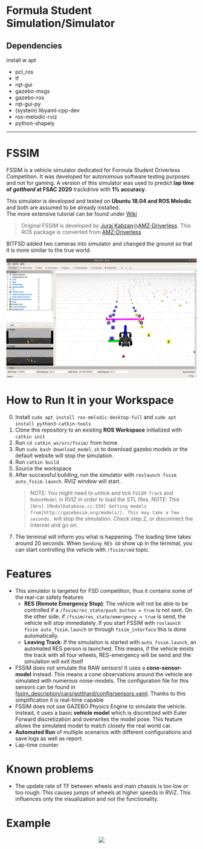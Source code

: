 # Formula Student Simulation/Simulator

## Dependencies
install w apt

- pcl_ros
- tf
- rqt-gui
- gazebo-msgs
- gazebo-ros
- rqt-gui-py
- (system) libyaml-cpp-dev
- ros-melodic-rviz
- python-shapely

---

# FSSIM 
FSSIM is a vehicle simulator dedicated for Formula Student Driverless Competition. It was developed for autonomous software testing purposes and not for gaming. A version of this simulator was used to predict **lap time of *gotthard* at FSAC 2020** trackdrive with **1% accuracy**. 

This simulator is developed and tested on **Ubuntu 18.04 and ROS Melodic** and both are assumed to be already installed.  
The more extensive tutorial can be found under [Wiki](fssim_doc/index.md)

> Original FSSIM is developed by [Juraj Kabzan](https://www.linkedin.com/in/juraj-kabzan-143698a1/)@[AMZ-Driverless](http://driverless.amzracing.ch/).
> This ROS package is converted from [AMZ-Driverless](https://github.com/AMZ-Driverless/fssim)

BITFSD added two cameras into simulator and changed the ground so that it is more similar to the true world.

<p align="center"> 
<img src="fssim_doc/img/cameras.png">
</p>

# How to Run It in your Workspace

0. Install `sudo apt install ros-melodic-desktop-full` and `sudo apt install python3-catkin-tools`
1. Clone this repository to an existing **ROS Workspace** initialized with `catkin init`
2. Run `cd catkin_ws/src/fssim/` from home.
3. Run `sudo bash Download_model.sh` to download gazebo models or the default website will stop the simulation.
3. Run `catkin build`
4. Source the workspace
5. After successful building, run the simulator with `roslaunch fssim auto_fssim.launch`. RVIZ window will start.
   > NOTE: You might need to untick and tick `FSSIM Track` and `RobotModel` in RVIZ in order to load the STL files. NOTE: This ` [Wrn] [ModelDatabase.cc:339] Getting models from[http://gazebosim.org/models/]. This may take a few seconds.` will stop the simulation. Check step.2, or disconnect the Internet and go on.
7. The terminal will inform you what is happening. The loading time takes around 20 seconds. When `Sending RES GO` show up in the terminal, you can start controlling the vehicle with `/fssim/cmd` topic.

# Features

* This simulator is targeted for FSD competition, thus it contains some of the real-car safety features
  * **RES (Remote Emergency Stop)**: The vehicle will not be able to be controlled if a `/fssim/res_state/push_button = true` is not sent. On the other side, if  `/fssim/res_state/emergency = true` is send, the vehicle will stop immediately. If you start FSSIM with `roslaunch fssim auto_fssim.launch` or through `fssim_interface` this is done automatically.
  * **Leaving Track**: If the simulation is started with `auto_fssim.launch`, an automated RES person is launched. This means, if the vehicle exists the track with all four wheels, RES-emergency will be send and the simulation will exit itself
* FSSIM does not simulate the RAW sensors! It uses a **cone-sensor-model** instead. This means a cone observations around the vehicle are simulated with numerous noise-models.  The configuration file for this sensors can be found in [fssim_description/cars/gotthard/config/sensors.yaml](fssim_description/cars/gotthard/config/sensors.yaml). Thanks to this simplification it is real-time capable
* FSSIM does not use GAZEBO Physics Engine to simulate the vehicle. Instead, it uses a basic **vehicle model** which is discretized with Euler Forward discretization and overwrites the model pose. This feature allows the simulated model to match closely the real world car.
* **Automated Run** of multiple scenarios with different configurations and save logs as well as report.
* Lap-time counter

# Known problems

* The update rate of TF between wheels and main chassis is too low or too rough. This causes jumps of wheels at higher speeds in RViZ. This influences only the visualization and not the functionality. 

# Example

<p align="center"> 
<img src="fssim_doc/img/fssim_demo.gif" width="700" />
</p>

